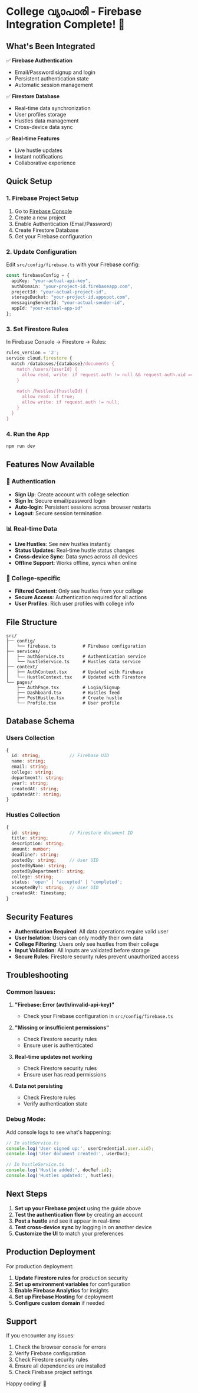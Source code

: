 # College വ്യാപാരി - Firebase Integration Complete! 🎉

## What's Been Integrated

✅ **Firebase Authentication**
- Email/Password signup and login
- Persistent authentication state
- Automatic session management

✅ **Firestore Database**
- Real-time data synchronization
- User profiles storage
- Hustles data management
- Cross-device data sync

✅ **Real-time Features**
- Live hustle updates
- Instant notifications
- Collaborative experience

## Quick Setup

### 1. Firebase Project Setup
1. Go to [Firebase Console](https://console.firebase.google.com/)
2. Create a new project
3. Enable Authentication (Email/Password)
4. Create Firestore Database
5. Get your Firebase configuration

### 2. Update Configuration
Edit `src/config/firebase.ts` with your Firebase config:

```typescript
const firebaseConfig = {
  apiKey: "your-actual-api-key",
  authDomain: "your-project-id.firebaseapp.com",
  projectId: "your-actual-project-id",
  storageBucket: "your-project-id.appspot.com",
  messagingSenderId: "your-actual-sender-id",
  appId: "your-actual-app-id"
};
```

### 3. Set Firestore Rules
In Firebase Console → Firestore → Rules:

```javascript
rules_version = '2';
service cloud.firestore {
  match /databases/{database}/documents {
    match /users/{userId} {
      allow read, write: if request.auth != null && request.auth.uid == userId;
    }
    
    match /hustles/{hustleId} {
      allow read: if true;
      allow write: if request.auth != null;
    }
  }
}
```

### 4. Run the App
```bash
npm run dev
```

## Features Now Available

### 🔐 Authentication
- **Sign Up**: Create account with college selection
- **Sign In**: Secure email/password login
- **Auto-login**: Persistent sessions across browser restarts
- **Logout**: Secure session termination

### 📊 Real-time Data
- **Live Hustles**: See new hustles instantly
- **Status Updates**: Real-time hustle status changes
- **Cross-device Sync**: Data syncs across all devices
- **Offline Support**: Works offline, syncs when online

### 🏫 College-specific
- **Filtered Content**: Only see hustles from your college
- **Secure Access**: Authentication required for all actions
- **User Profiles**: Rich user profiles with college info

## File Structure

```
src/
├── config/
│   └── firebase.ts          # Firebase configuration
├── services/
│   ├── authService.ts       # Authentication service
│   └── hustleService.ts     # Hustles data service
├── context/
│   ├── AuthContext.tsx      # Updated with Firebase
│   └── HustleContext.tsx    # Updated with Firestore
└── pages/
    ├── AuthPage.tsx         # Login/Signup
    ├── Dashboard.tsx        # Hustles feed
    ├── PostHustle.tsx       # Create hustle
    └── Profile.tsx          # User profile
```

## Database Schema

### Users Collection
```typescript
{
  id: string;           // Firebase UID
  name: string;
  email: string;
  college: string;
  department?: string;
  year?: string;
  createdAt: string;
  updatedAt?: string;
}
```

### Hustles Collection
```typescript
{
  id: string;           // Firestore document ID
  title: string;
  description: string;
  amount: number;
  deadline?: string;
  postedBy: string;     // User UID
  postedByName: string;
  postedByDepartment?: string;
  college: string;
  status: 'open' | 'accepted' | 'completed';
  acceptedBy?: string;  // User UID
  createdAt: Timestamp;
}
```

## Security Features

- **Authentication Required**: All data operations require valid user
- **User Isolation**: Users can only modify their own data
- **College Filtering**: Users only see hustles from their college
- **Input Validation**: All inputs are validated before storage
- **Secure Rules**: Firestore security rules prevent unauthorized access

## Troubleshooting

### Common Issues:

1. **"Firebase: Error (auth/invalid-api-key)"**
   - Check your Firebase configuration in `src/config/firebase.ts`

2. **"Missing or insufficient permissions"**
   - Check Firestore security rules
   - Ensure user is authenticated

3. **Real-time updates not working**
   - Check Firestore security rules
   - Ensure user has read permissions

4. **Data not persisting**
   - Check Firestore rules
   - Verify authentication state

### Debug Mode:
Add console logs to see what's happening:

```typescript
// In authService.ts
console.log('User signed up:', userCredential.user.uid);
console.log('User document created:', userDoc);

// In hustleService.ts
console.log('Hustle added:', docRef.id);
console.log('Hustles updated:', hustles);
```

## Next Steps

1. **Set up your Firebase project** using the guide above
2. **Test the authentication flow** by creating an account
3. **Post a hustle** and see it appear in real-time
4. **Test cross-device sync** by logging in on another device
5. **Customize the UI** to match your preferences

## Production Deployment

For production deployment:

1. **Update Firestore rules** for production security
2. **Set up environment variables** for configuration
3. **Enable Firebase Analytics** for insights
4. **Set up Firebase Hosting** for deployment
5. **Configure custom domain** if needed

## Support

If you encounter any issues:

1. Check the browser console for errors
2. Verify Firebase configuration
3. Check Firestore security rules
4. Ensure all dependencies are installed
5. Check Firebase project settings

Happy coding! 🚀
